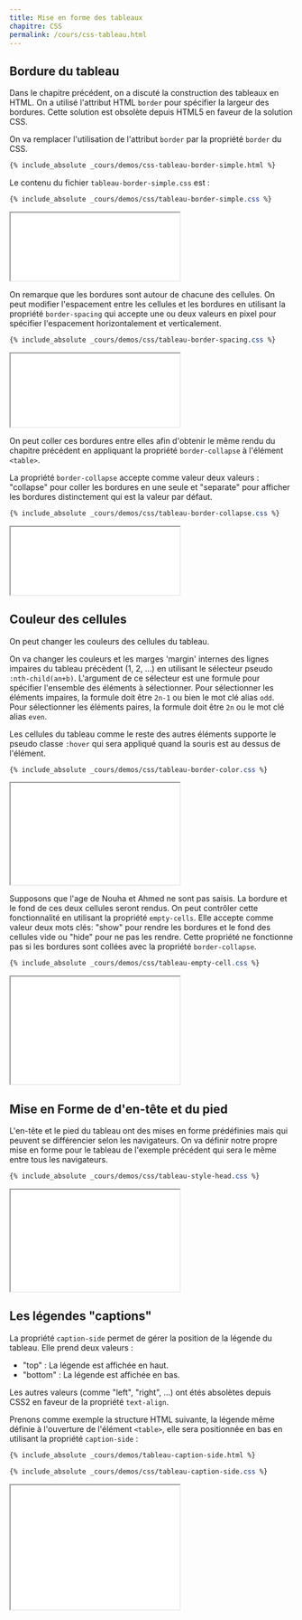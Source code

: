 ```yaml
---
title: Mise en forme des tableaux
chapitre: CSS
permalink: /cours/css-tableau.html
---
```


Bordure du tableau
------------------

Dans le chapitre précédent, on a discuté la construction des tableaux en HTML.
On a utilisé l'attribut HTML `border` pour spécifier la largeur des bordures.
Cette solution est obsolète depuis HTML5 en faveur de la solution CSS.

On va remplacer l'utilisation de l'attribut `border` par la propriété `border`
du CSS.

```html
{% include_absolute _cours/demos/css-tableau-border-simple.html %}
```

Le contenu du fichier `tableau-border-simple.css` est :

```css
{% include_absolute _cours/demos/css/tableau-border-simple.css %}
```

<p>
  <iframe height='120' scrolling='no' src='demos/css-tableau-border-simple.html'></iframe>
</p>

On remarque que les bordures sont autour de chacune des cellules. On peut
modifier l'espacement entre les cellules et les bordures en utilisant la
propriété `border-spacing` qui accepte une ou deux valeurs en pixel pour
spécifier l'espacement horizontalement et verticalement.

```css
{% include_absolute _cours/demos/css/tableau-border-spacing.css %}
```

<p>
  <iframe height='130' scrolling='no' src='demos/tableau-border-spacing.html'></iframe>
</p>

On peut coller ces bordures entre elles afin d'obtenir le même rendu du
chapitre précédent en appliquant la propriété `border-collapse` à l'élément
`<table>`.

La propriété `border-collapse` accepte comme valeur deux valeurs : "collapse"
pour coller les bordures en une seule et "separate" pour afficher les bordures
distinctement qui est la valeur par défaut.

```css
{% include_absolute _cours/demos/css/tableau-border-collapse.css %}
```

<p>
  <iframe height='120' scrolling='no' src='demos/tableau-border-collapse.html'></iframe>
</p>

Couleur des cellules
--------------------

On peut changer les couleurs des cellules du tableau.

On va changer les couleurs et les marges 'margin' internes des lignes impaires du tableau
précèdent (1, 2, ...) en utilisant le sélecteur pseudo `:nth-child(an+b)`.
L'argument de ce sélecteur est une formule pour spécifier l'ensemble des
éléments à sélectionner. Pour sélectionner les éléments impaires, la formule
doit être `2n-1` ou bien le mot clé alias `odd`. Pour sélectionner les éléments
paires, la formule doit être `2n` ou le mot clé alias `even`.

Les cellules du tableau comme le reste des autres éléments supporte le pseudo
classe `:hover` qui sera appliqué quand la souris est au dessus de l'élément.

```css
{% include_absolute _cours/demos/css/tableau-border-color.css %}
```

<p>
  <iframe height='180' scrolling='no' src='demos/tableau-border-color.html'></iframe>
</p>

Supposons que l'age de Nouha et Ahmed ne sont pas saisis. La bordure et le fond
de ces deux cellules seront rendus. On peut contrôler cette fonctionnalité en
utilisant la propriété `empty-cells`. Elle accepte comme valeur deux mots clés:
"show" pour rendre les bordures et le fond des cellules vide ou "hide" pour
ne pas les rendre. Cette propriété ne fonctionne pas si les bordures sont
collées avec la propriété `border-collapse`.

```css
{% include_absolute _cours/demos/css/tableau-empty-cell.css %}
```

<p>
  <iframe height='190' scrolling='no' src='demos/tableau-empty-cell.html'></iframe>
</p>

Mise en Forme de d'en-tête et du pied
-------------------------------------

L'en-tête et le pied du tableau ont des mises en forme prédéfinies mais qui
peuvent se différencier selon les navigateurs. On va définir notre propre mise en
forme pour le tableau de l'exemple précédent qui sera le même entre tous les
navigateurs.

```css
{% include_absolute _cours/demos/css/tableau-style-head.css %}
```

<p>
  <iframe height='180' scrolling='no' src='demos/tableau-style-head.html'></iframe>
</p>

Les légendes "captions"
-----------------------

La propriété `caption-side` permet de gérer la position de la légende du
tableau. Elle prend deux valeurs :

- "top" : La légende est affichée en haut.
- "bottom" : La légende est affichée en bas.

Les autres valeurs (comme "left", "right", ...) ont étés absolètes depuis CSS2
en faveur de la propriété `text-align`.

Prenons comme exemple la structure HTML suivante, la légende même définie à
l'ouverture de l'élément `<table>`, elle sera positionnée en bas en utilisant
la propriété `caption-side` :

```html
{% include_absolute _cours/demos/tableau-caption-side.html %}
```

```css
{% include_absolute _cours/demos/css/tableau-caption-side.css %}
```

<p>
  <iframe height='220' scrolling='no' src='demos/tableau-caption-side.html'></iframe>
</p>
